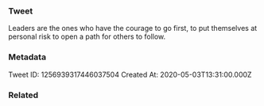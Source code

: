 ### Tweet
Leaders are the ones who have the courage to go first, to put themselves at personal risk to open a path for others to follow.

### Metadata
Tweet ID: 1256939317446037504
Created At: 2020-05-03T13:31:00.000Z

### Related

